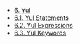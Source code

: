 <!-- This file is generated automatically by infrastructure scripts. Please don't edit by hand. -->

- [6. Yul](./index.md)
- [6.1. Yul Statements](./01-yul-statements.md)
- [6.2. Yul Expressions](./02-yul-expressions.md)
- [6.3. Yul Keywords](./03-yul-keywords.md)
